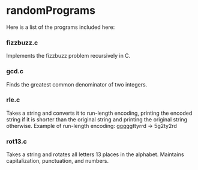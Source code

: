 # randomPrograms

Here is a list of the programs included here:

### fizzbuzz.c

Implements the fizzbuzz problem recursively in C.

### gcd.c

Finds the greatest common denominator of two integers.

### rle.c

Takes a string and converts it to run-length encoding, printing the encoded string if it is shorter than the original string and printing the original string otherwise.  Example of run-length encoding: gggggttyrrd -> 5g2ty2rd

### rot13.c

Takes a string and rotates all letters 13 places in the alphabet.  Maintains capitalization, punctuation, and numbers.

